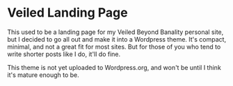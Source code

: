 # Veiled Landing Page

This used to be a landing page for my Veiled Beyond Banality personal site, but I decided to go all out and make it into a Wordpress theme. It's compact, minimal, and not a great fit for most sites. But for those of you who tend to write shorter posts like I do, it'll do fine.

This theme is not yet uploaded to Wordpress.org, and won't be until I think it's mature enough to be.

